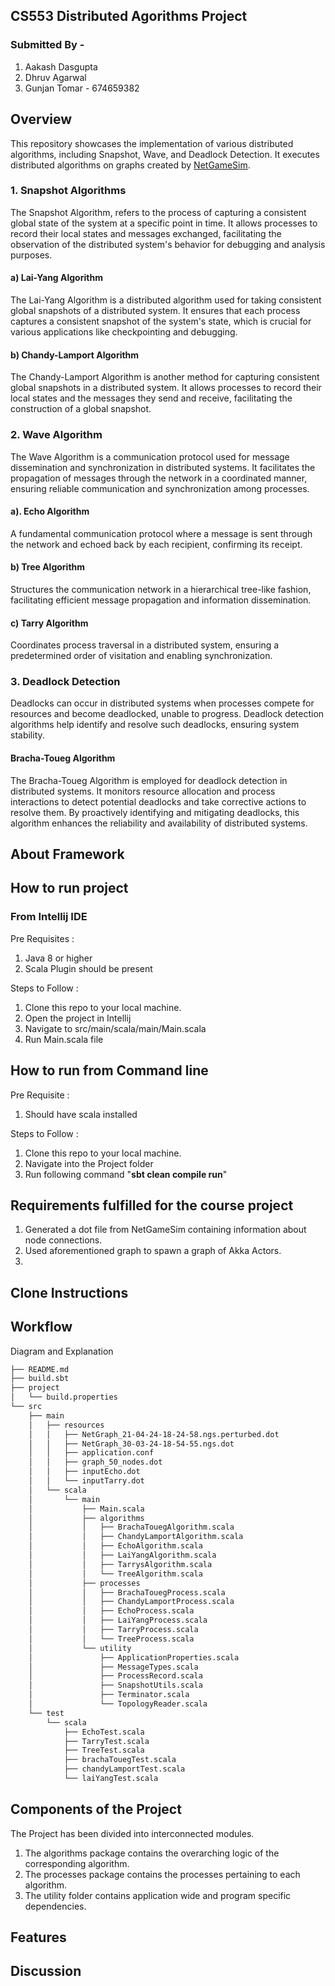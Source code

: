 ## CS553 Distributed Agorithms Project
### Submitted By -
1. Aakash Dasgupta
2. Dhruv Agarwal
3. Gunjan Tomar - 674659382
## Overview
This repository showcases the implementation of various distributed algorithms, including Snapshot, Wave, and Deadlock Detection. It executes distributed algorithms on graphs created by [NetGameSim](https://github.com/0x1DOCD00D/NetGameSim?tab=readme-ov-file).
### 1. Snapshot Algorithms 
The Snapshot Algorithm, refers to the process of capturing a consistent global state of the system at a specific point in time. It allows processes to record their local states and messages exchanged, facilitating the observation of the distributed system's behavior for debugging and analysis purposes.
#### a) Lai-Yang Algorithm
The Lai-Yang Algorithm is a distributed algorithm used for taking consistent global snapshots of a distributed system. It ensures that each process captures a consistent snapshot of the system's state, which is crucial for various applications like checkpointing and debugging.

#### b) Chandy-Lamport Algorithm
The Chandy-Lamport Algorithm is another method for capturing consistent global snapshots in a distributed system. It allows processes to record their local states and the messages they send and receive, facilitating the construction of a global snapshot.

### 2. Wave Algorithm
The Wave Algorithm is a communication protocol used for message dissemination and synchronization in distributed systems. It facilitates the propagation of messages through the network in a coordinated manner, ensuring reliable communication and synchronization among processes.
#### a). Echo Algorithm 
A fundamental communication protocol where a message is sent through the network and echoed back by each recipient, confirming its receipt.
#### b) Tree Algorithm
Structures the communication network in a hierarchical tree-like fashion, facilitating efficient message propagation and information dissemination.
#### c) Tarry Algorithm
Coordinates process traversal in a distributed system, ensuring a predetermined order of visitation and enabling synchronization.

### 3. Deadlock Detection
Deadlocks can occur in distributed systems when processes compete for resources and become deadlocked, unable to progress. Deadlock detection algorithms help identify and resolve such deadlocks, ensuring system stability.

#### Bracha-Toueg Algorithm
The Bracha-Toueg Algorithm is employed for deadlock detection in distributed systems. It monitors resource allocation and process interactions to detect potential deadlocks and take corrective actions to resolve them. By proactively identifying and mitigating deadlocks, this algorithm enhances the reliability and availability of distributed systems.


## About Framework

## How to run project
### From Intellij IDE
Pre Requisites :
1. Java 8 or higher
2. Scala Plugin should be present

Steps to Follow :

1. Clone this repo to your local machine.
2. Open the project in Intellij
3. Navigate to src/main/scala/main/Main.scala
4. Run Main.scala file

## How to run from Command line
Pre Requisite :
1. Should have scala installed

Steps to Follow :
1. Clone this repo to your local machine.
2. Navigate into the Project folder
3. Run following command "**sbt clean compile run**"
   

   

## Requirements fulfilled for the course project
1. Generated a dot file from NetGameSim containing information about node connections.
2. Used aforementioned graph to spawn a graph of Akka Actors.
3. 
## Clone Instructions
## Workflow
Diagram and Explanation
```bash
├── README.md
├── build.sbt
├── project
│   └── build.properties
└── src
    ├── main
    │   ├── resources
    │   │   ├── NetGraph_21-04-24-18-24-58.ngs.perturbed.dot
    │   │   ├── NetGraph_30-03-24-18-54-55.ngs.dot
    │   │   ├── application.conf
    │   │   ├── graph_50_nodes.dot
    │   │   ├── inputEcho.dot
    │   │   └── inputTarry.dot
    │   └── scala
    │       └── main
    │           ├── Main.scala
    │           ├── algorithms
    │           │   ├── BrachaTouegAlgorithm.scala
    │           │   ├── ChandyLamportAlgorithm.scala
    │           │   ├── EchoAlgorithm.scala
    │           │   ├── LaiYangAlgorithm.scala
    │           │   ├── TarrysAlgorithm.scala
    │           │   └── TreeAlgorithm.scala
    │           ├── processes
    │           │   ├── BrachaTouegProcess.scala
    │           │   ├── ChandyLamportProcess.scala
    │           │   ├── EchoProcess.scala
    │           │   ├── LaiYangProcess.scala
    │           │   ├── TarryProcess.scala
    │           │   └── TreeProcess.scala
    │           └── utility
    │               ├── ApplicationProperties.scala
    │               ├── MessageTypes.scala
    │               ├── ProcessRecord.scala
    │               ├── SnapshotUtils.scala
    │               ├── Terminator.scala
    │               └── TopologyReader.scala
    └── test
        └── scala
            ├── EchoTest.scala
            ├── TarryTest.scala
            ├── TreeTest.scala
            ├── brachaTouegTest.scala
            ├── chandyLamportTest.scala
            └── laiYangTest.scala
```
## Components of the Project
The Project has been divided into interconnected modules.
1. The algorithms package contains the overarching logic of the corresponding algorithm.
2. The processes package contains the processes pertaining to each algorithm.
3. The utility folder contains application wide and program specific dependencies.
## Features
## Discussion
